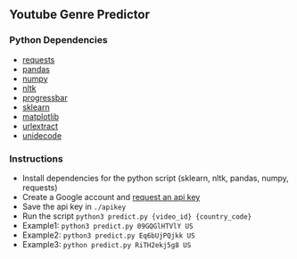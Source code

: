## Youtube Genre Predictor

### Python Dependencies

- [requests](https://docs.python-requests.org/en/master/user/quickstart/)
- [pandas](https://pandas.pydata.org/)
- [numpy](https://numpy.org)
- [nltk](http://www.nltk.org/)
- [progressbar](https://pypi.org/project/progressbar/)
- [sklearn](https://scikit-learn.org)
- [matplotlib](https://matplotlib.org/)
- [urlextract](https://urlextract.readthedocs.io/en/latest/urlextract.html)
- [unidecode](https://pypi.org/project/Unidecode/)

### Instructions

- Install dependencies for the python script (sklearn, nltk, pandas, numpy, requests)
- Create a Google account and [request an api key](https://developers.google.com/youtube/v3/getting-started)
- Save the api key in `./apikey`
- Run the script `python3 predict.py {video_id} {country_code}`
- Example1: `python3 predict.py 09GQGlHTVlY US`
- Example2: `python3 predict.py Eq6bUjPQjkk US`
- Example3: `python predict.py RiTH2ekj5g8 US`
